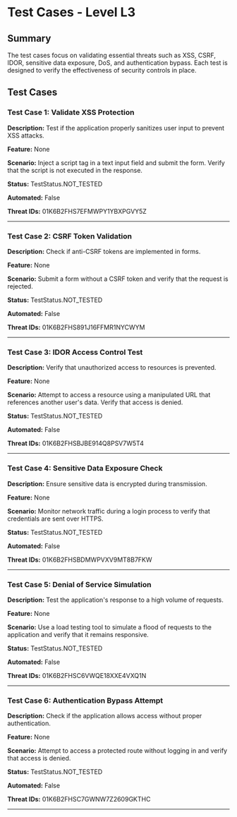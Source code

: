 # Test Cases - Level L3

## Summary

The test cases focus on validating essential threats such as XSS, CSRF, IDOR, sensitive data exposure, DoS, and authentication bypass. Each test is designed to verify the effectiveness of security controls in place.

## Test Cases

### Test Case 1: Validate XSS Protection

**Description:** Test if the application properly sanitizes user input to prevent XSS attacks.

**Feature:** None

**Scenario:** Inject a script tag in a text input field and submit the form. Verify that the script is not executed in the response.

**Status:** TestStatus.NOT_TESTED

**Automated:** False

**Threat IDs:** 01K6B2FHS7EFMWPY1YBXPGVY5Z

---

### Test Case 2: CSRF Token Validation

**Description:** Check if anti-CSRF tokens are implemented in forms.

**Feature:** None

**Scenario:** Submit a form without a CSRF token and verify that the request is rejected.

**Status:** TestStatus.NOT_TESTED

**Automated:** False

**Threat IDs:** 01K6B2FHS891J16FFMR1NYCWYM

---

### Test Case 3: IDOR Access Control Test

**Description:** Verify that unauthorized access to resources is prevented.

**Feature:** None

**Scenario:** Attempt to access a resource using a manipulated URL that references another user's data. Verify that access is denied.

**Status:** TestStatus.NOT_TESTED

**Automated:** False

**Threat IDs:** 01K6B2FHSBJBE914Q8PSV7W5T4

---

### Test Case 4: Sensitive Data Exposure Check

**Description:** Ensure sensitive data is encrypted during transmission.

**Feature:** None

**Scenario:** Monitor network traffic during a login process to verify that credentials are sent over HTTPS.

**Status:** TestStatus.NOT_TESTED

**Automated:** False

**Threat IDs:** 01K6B2FHSBDMWPVXV9MT8B7FKW

---

### Test Case 5: Denial of Service Simulation

**Description:** Test the application's response to a high volume of requests.

**Feature:** None

**Scenario:** Use a load testing tool to simulate a flood of requests to the application and verify that it remains responsive.

**Status:** TestStatus.NOT_TESTED

**Automated:** False

**Threat IDs:** 01K6B2FHSC6VWQE18XXE4VXQ1N

---

### Test Case 6: Authentication Bypass Attempt

**Description:** Check if the application allows access without proper authentication.

**Feature:** None

**Scenario:** Attempt to access a protected route without logging in and verify that access is denied.

**Status:** TestStatus.NOT_TESTED

**Automated:** False

**Threat IDs:** 01K6B2FHSC7GWNW7Z2609GKTHC

---

